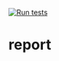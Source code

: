 [![Run tests](https://github.com/jurrezwaan/CD/actions/workflows/run_deploy.yml/badge.svg)](https://github.com/jurrezwaan/CD/actions/workflows/run_deploy.yml)

# report